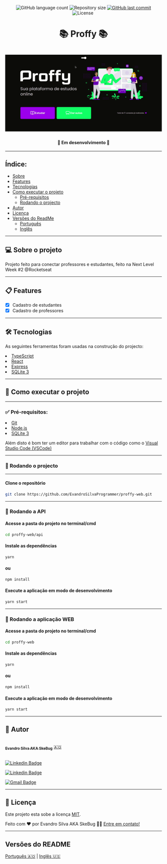 <p align="center">
  <img alt="GitHub language count" src="https://img.shields.io/github/languages/count/EvandroSilvaProgrammer/proffy-web-api?color=%2304D361">

  <img alt="Repository size" src="https://img.shields.io/github/repo-size/EvandroSilvaProgrammer/proffy-web-api">

  <a href="https://github.com/tgmarinho/README-ecoleta/commits/master">
    <img alt="GitHub last commit" src="https://img.shields.io/github/last-commit/EvandroSilvaProgrammer/proffy-web-api">
  </a>

   <img alt="License" src="https://img.shields.io/badge/license-MIT-brightgreen">

   <img alt="" src="https://img.shields.io/badge/Feito por-Evandro Silva AKA SkeBug-blueviolet">
</p>
<h1 align="center" style="font-weight: bold"> 📚 Proffy 📚</h1>
<h1 align="center">
    <img alt="Blog" title="#Blog" src="src/assets/readme/banner.gif" />
</h1>

<h4 align="center">
	🚧 Em desenvolvimento 🚧
</h4>

<!-- <h3 align="center"> <a href="https://trutaa-landingpage.vercel.app/">Acessar Landing Page do projecto</a> </h3> -->

---
## Índice:
<!--ts-->
   * [Sobre](#-sobre-o-projeto)
   * [Features](#-features)
   * [Tecnologias](#-tecnologias)
   * [Como executar o projeto](#-como-executar-o-projeto)
      * [Pré-requisitos](#-pré-requisitos)
      * [Rodando o projecto](#-rodando-o-projeto)
   * [Autor](#-autor)
   * [Licença](#-licença)
   * [Versões do ReadMe](#-versões-do-readme)
        * [Português](./README-pt.md)
        * [Inglês](./README.md)
<!--/ts-->
<!--te-->
---
## 💻 Sobre o projeto

<p>
    Projeto feito para conectar professores e estudantes, feito na Next Level Week #2 @Rocketseat
</p>

---
## 📋 Features
- [x] Cadastro de estudantes
- [x] Cadastro de professores

---
## 🛠 Tecnologias
<p>As seguintes ferramentas foram usadas na construção do projecto:</p>

<li><a href="https://www.typescriptlang.org/">TypeScript</a></li>
<li><a href="https://reactjs.org/">React</a></li>
<li><a href="https://expressjs.com/">Express</a></li>
<li><a href="https://www.sqlite.org/">SQLite 3</a></li>

---
## 🚀 Como executar o projeto
---
### ✅ Pré-requisitos:

<li><a href="https://git-scm.com">Git</a></li>
<li><a href="https://nodejs.org/en/">Node.js</a></li>
<li><a href="https://www.sqlite.org/">SQLite 3</a></li>
<p>Além disto é bom ter um editor para trabalhar com o código como o <a href="https://code.visualstudio.com/">Visual Studio Code (VSCode)</a> </p>

---
### 🎲 Rodando o projecto
---

#### Clone o repositório
```bash
git clone https://github.com/EvandroSilvaProgrammer/proffy-web.git
```
---
### 🎲 Rodando a API
#### Acesse a pasta do projeto no terminal/cmd
```bash
cd proffy-web/api
```

#### Instale as dependências
```bash
yarn
```
#### ou
```bash
npm install
```

#### Execute a aplicação em modo de desenvolvimento
```bash
yarn start
```
---

### 🎲 Rodando a aplicação WEB
#### Acesse a pasta do projeto no terminal/cmd
```bash
cd proffy-web
```

#### Instale as dependências
```bash
yarn
```
#### ou
```bash
npm install
```

#### Execute a aplicação em modo de desenvolvimento
```bash
yarn start
```
---

## 🦸 Autor

<a href="https://github.com/EvandroSilvaProgrammer">
 <img style="border-radius: 50%;" src="https://avatars.githubusercontent.com/u/67426023?v=4" width="100px;" alt=""/>
 <br />
 <sub><b>Evandro Silva AKA SkeBug</b></sub></a> <a href="https://github.com/EvandroSilvaProgrammer" title="EvandroSilva">🇦🇴</a>
 <br /> <br />

[![Linkedin Badge](https://img.shields.io/badge/-Evandro-blue?style=flat-square&logo=Linkedin&logoColor=white&link=https://www.linkedin.com/in/evandrosilva-programmer/)](https://www.linkedin.com/in/evandrosilva-programmer/)

[![Linkedin Badge](https://img.shields.io/badge/-Evandro-blue?style=flat-square&logo=facebook&logoColor=white&link=https://www.facebook.com/evandrosilva.programmer)](https://www.facebook.com/evandrosilva.programmer)

[![Gmail Badge](https://img.shields.io/badge/-evandrosilva.programmer@gmail.com-c14438?style=flat-square&logo=Gmail&logoColor=white&link=mailto:tgmarinho@gmail.com)](mailto:evandrosilva.programmer@gmail.com)

---
## 📝 Licença

Este projeto esta sobe a licença [MIT](./LICENSE).

Feito com ❤️ por Evandro Silva AKA SkeBug 👋🏽 [Entre em contato!](https://www.linkedin.com/in/evandrosilva-programmer/)

---

##  Versões do README

[Português 🇦🇴](./README-pt.md)  |  [Inglês 🇺🇸](./README.md)
